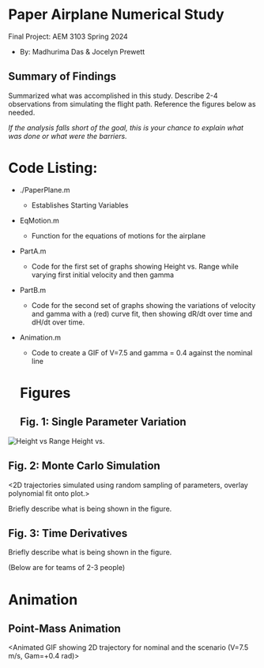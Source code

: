 # Paper Airplane Numerical Study
  Final Project: AEM 3103 Spring 2024
  - By: Madhurima Das & Jocelyn Prewett

  ## Summary of Findings
  <Show the variations studied in a table>

  Summarized what was accomplished in this study.  Describe 2-4 observations from simulating the flight path.
  Reference the figures below as needed.

  *If the analysis falls short of the goal, this is your chance to explain what was done or what were the barriers.*
 
  # Code Listing:
- ./PaperPlane.m
	- Establishes Starting Variables
- EqMotion.m
	- Function for the equations of motions for the airplane
- PartA.m
	- Code for the first set of graphs showing Height vs. Range while varying first initial velocity and then gamma
- PartB.m
	- Code for the second set of graphs showing the variations of velocity and gamma with a (red) curve fit, then showing dR/dt over time and dH/dt over time.
- Animation.m
	- Code to create a GIF of V=7.5 and gamma = 0.4 against the nominal line

  # Figures

  ## Fig. 1: Single Parameter Variation
![Height vs Range](./Figures/'PartAheightvsrange.jpg')
Height vs. 

  ## Fig. 2: Monte Carlo Simulation
  <2D trajectories simulated using random sampling of parameters, overlay polynomial fit onto plot.>

  Briefly describe what is being shown in the figure.

 ## Fig. 3: Time Derivatives
 <Time-derivative of height and range for the fitted trajectory>

  Briefly describe what is being shown in the figure.

  (Below are for teams of 2-3 people)

  # Animation
  ## Point-Mass Animation
  <Animated GIF showing 2D trajectory for nominal and the scenario (V=7.5 m/s, Gam=+0.4 rad)>
  
  


